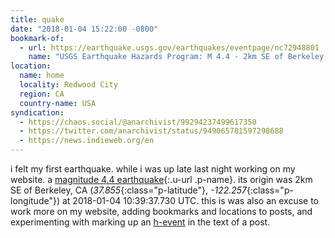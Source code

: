 ```yaml
---
title: quake
date: "2018-01-04 15:22:00 -0800"
bookmark-of:
  - url: https://earthquake.usgs.gov/earthquakes/eventpage/nc72948801
    name: "USGS Earthquake Hazards Program: M 4.4 - 2km SE of Berkeley, CA"
location:
  name: home
  locality: Redwood City
  region: CA
  country-name: USA
syndication:
  - https://chaos.social/@anarchivist/99294237499617350
  - https://twitter.com/anarchivist/status/949065781597298688
  - https://news.indieweb.org/en
---
```


i felt my first earthquake. while i was up late last night working on my website. <span class="h-event">a [magnitude 4.4 earthquake](https://earthquake.usgs.gov/earthquakes/eventpage/nc72948801){:.u-url .p-name}. its origin was <span class="p-location h-adr">2km SE of Berkeley, CA (_37.855_{:class="p-latitude"}, _-122.257_{:class="p-longitude"})</span> at <time class="dt-datetime" datetime="2018-01-04T10:39:37.730">2018-01-04 10:39:37.730 UTC</time></span>. this is was also an excuse to work more on my website, adding bookmarks and locations to posts, and experimenting with marking up an [h-event](http://microformats.org/wiki/h-event) in the text of a post.
